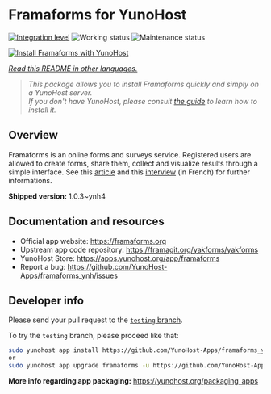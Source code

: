 <!--
N.B.: This README was automatically generated by <https://github.com/YunoHost/apps/tree/master/tools/readme_generator>
It shall NOT be edited by hand.
-->

# Framaforms for YunoHost

[![Integration level](https://dash.yunohost.org/integration/framaforms.svg)](https://dash.yunohost.org/appci/app/framaforms) ![Working status](https://ci-apps.yunohost.org/ci/badges/framaforms.status.svg) ![Maintenance status](https://ci-apps.yunohost.org/ci/badges/framaforms.maintain.svg)

[![Install Framaforms with YunoHost](https://install-app.yunohost.org/install-with-yunohost.svg)](https://install-app.yunohost.org/?app=framaforms)

*[Read this README in other languages.](./ALL_README.md)*

> *This package allows you to install Framaforms quickly and simply on a YunoHost server.*  
> *If you don't have YunoHost, please consult [the guide](https://yunohost.org/install) to learn how to install it.*

## Overview

Framaforms is an online forms and surveys service. Registered users are allowed to create forms, share them, collect and visualize results through a simple interface.
See this [article](https://framablog.org/2016/10/05/framaforms-noffrez-plus-les-reponses-que-vous-collectez-a-google/) and this [interview](https://framablog.org/2016/10/05/en-savoir-un-peu-plus-sur-le-projet-framaforms/) (in French) for further informations.


**Shipped version:** 1.0.3~ynh4
## Documentation and resources

- Official app website: <https://framaforms.org>
- Upstream app code repository: <https://framagit.org/yakforms/yakforms>
- YunoHost Store: <https://apps.yunohost.org/app/framaforms>
- Report a bug: <https://github.com/YunoHost-Apps/framaforms_ynh/issues>

## Developer info

Please send your pull request to the [`testing` branch](https://github.com/YunoHost-Apps/framaforms_ynh/tree/testing).

To try the `testing` branch, please proceed like that:

```bash
sudo yunohost app install https://github.com/YunoHost-Apps/framaforms_ynh/tree/testing --debug
or
sudo yunohost app upgrade framaforms -u https://github.com/YunoHost-Apps/framaforms_ynh/tree/testing --debug
```

**More info regarding app packaging:** <https://yunohost.org/packaging_apps>
